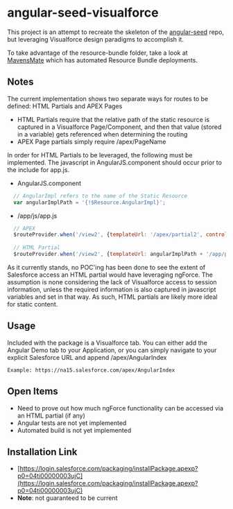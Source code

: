 angular-seed-visualforce
====

This project is an attempt to recreate the skeleton of the [angular-seed](https://github.com/angular/angular-seed) repo, but leveraging Visualforce design paradigms to accomplish it.

To take advantage of the resource-bundle folder, take a look at [MavensMate](https://github.com/joeferraro/MavensMate) which has automated Resource Bundle deployments.

Notes
----

The current implementation shows two separate ways for routes to be defined: HTML Partials and APEX Pages
* HTML Partials require that the relative path of the static resource is captured in a Visualforce Page/Component, and then that value (stored in a variable) gets referenced when determining the routing 
* APEX Page partials simply require /apex/PageName

In order for HTML Partials to be leveraged, the following must be implemented. The javascript in AngularJS.component should occur prior to the include for app.js.

* AngularJS.component
```javascript
  // AngularImpl refers to the name of the Static Resource
  var angularImplPath = '{!$Resource.AngularImpl}';
```
* /app/js/app.js
```javascript
  // APEX
  $routeProvider.when('/view2', {templateUrl: '/apex/partial2', controller: 'MyCtrl2'});
  
  // HTML Partial
  $routeProvider.when('/view2', {templateUrl: angularImplPath + '/app/partials/partial2.html', controller: 'MyCtrl2'});
```

As it currently stands, no POC'ing has been done to see the extent of Salesforce access an HTML partial would have leveraging ngForce. The assumption is none considering the lack of Visualforce access to session information, unless the required information is also captured in javascript variables and set in that way. As such, HTML partials are likely more ideal for static content.

Usage
----

Included with the package is a Visualforce tab. You can either add the Angular Demo tab to your Application, or you can simply navigate to your explicit Salesforce URL and append /apex/AngularIndex

```
Example: https://na15.salesforce.com/apex/AngularIndex
```

Open Items
----

* Need to prove out how much ngForce functionality can be accessed via an HTML partial (if any)
* Angular tests are not yet implemented
* Automated build is not yet implemented

Installation Link
----
  
* [https://login.salesforce.com/packaging/installPackage.apexp?p0=04ti00000003ujC](https://login.salesforce.com/packaging/installPackage.apexp?p0=04ti00000003ujC)
* **Note**: not guaranteed to be current
